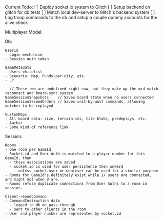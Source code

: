 

Current Todo:
[ ] Deploy socket.io system to Glitch
[ ] Setup backend on glitch for db tests
  [ ] Match local dev-server to Glitch's backend system
  [ ] Log troop commands to the db and setup a couple dummy accounts for the alive check



Multiplayer Model:

  Db:

    UserId
    - Login mechanism
    - Session Auth token

    GameMetadata
    - Users whitelist
    - Scenario: Map, Funds-per-city, etc.
    - .?

      // These two are undefined right now, but they make up the mid-match reconnect and board-sync system.
    GameSessionSnapshots    // Saves board state when no users connected
    GameSessionIssuedOrders // Saves unit-by-unit commands, allowing matches to be replayed

    CustomMaps
    - All board data: size, terrain-ids, tile blobs, predeploys, etc.
    - Author
    - Some kind of reference link

  Session:

    Rooms
    - One room per GameId
    - Socket.id and User Auth is matched to a player number for this GameId, then
      - those associations are saved
      - socket.id is used for user persistence then onward
        - unless socket.user or whatever can be used for a similar purpose
    - Rooms for GameId's definitely exist while 1+ users are connected, and might not when 0 are.
    - Rooms refuse duplicate connections from User Auths to a room in session.

    Client->SendCommand
    - CommandInstruction data
      - logged to db on pass-through
      - sent to other clients in the room
    - User and player number are represented by socket.id
